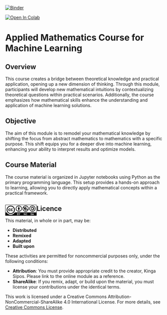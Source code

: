 [![Binder](https://mybinder.org/badge_logo.svg)](https://mybinder.org/v2/gh/KingaS03/Mathematics-for-Machine-Learning-and-Data-Science/master)

[![Open In Colab](https://colab.research.google.com/assets/colab-badge.svg)](https://colab.research.google.com/github/KingaS03/Mathematics-for-Machine-Learning-and-Data-Science)

# Applied Mathematics Course for Machine Learning

## Overview
This course creates a bridge between theoretical knowledge and practical application, opening up a new dimension of thinking. Through this module, participants will develop new mathematical intuitions by contextualizing theoretical questions within practical scenarios. Additionally, the course emphasizes how mathematical skills enhance the understanding and application of machine learning solutions.

## Objective
The aim of this module is to remodel your mathematical knowledge by shifting the focus from abstract mathematics to mathematics with a specific purpose. This shift equips you for a deeper dive into machine learning, enhancing your ability to interpret results and optimize models.

## Course Material
The course material is organized in Jupyter notebooks using Python as the primary programming language. This setup provides a hands-on approach to learning, allowing you to directly apply mathematical concepts within a practical framework.

## <img src="Images/CCLicence4.png" width="100" align="left"> Licence
This material, in whole or in part, may be:
- **Distributed**
- **Remixed**
- **Adapted**
- **Built upon**

These activities are permitted for noncommercial purposes only, under the following conditions:
- **Attribution**: You must provide appropriate credit to the creator, Kinga Sipos. Please link to the online module as a reference.
- **ShareAlike**: If you remix, adapt, or build upon the material, you must license your contributions under the identical terms.

This work is licensed under a Creative Commons Attribution-NonCommercial-ShareAlike 4.0 International License. For more details, see [Creative Commons License](https://creativecommons.org/licenses/by-nc-sa/4.0/).
